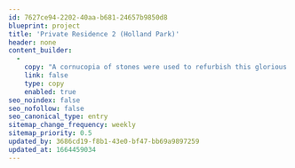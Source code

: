 ```yaml
---
id: 7627ce94-2202-40aa-b681-24657b9850d8
blueprint: project
title: 'Private Residence 2 (Holland Park)'
header: none
content_builder:
  -
    copy: "A cornucopia of stones were used to refurbish this glorious 4-storey stucco fronted house in central London. The stunning cantilevered staircase used Hopton Wood; the entrance hall's\_chequerboard floor was in contrasting Hopton and Salterwath as were the bespoke fireplaces; the master bathroom floor used Anglesey, whilst the vanity units were Swaledale."
    link: false
    type: copy
    enabled: true
seo_noindex: false
seo_nofollow: false
seo_canonical_type: entry
sitemap_change_frequency: weekly
sitemap_priority: 0.5
updated_by: 3686cd19-f8b1-43e0-bf47-bb69a9897259
updated_at: 1664459034
---
```

